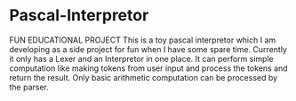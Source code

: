 # Pascal-Interpretor
FUN EDUCATIONAL PROJECT
This is a toy pascal interpretor which I am developing as a side project for fun when I have some spare time.
Currently it only has a Lexer and an Interpretor in one place.
It can perform simple computation like making tokens from user input and process the 
tokens and return the result. Only basic arithmetic computation can be processed by
the parser.

